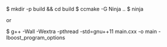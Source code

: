 $ mkdir -p build && cd build
$ ccmake -G Ninja ..
$ ninja

or

$ g++ -Wall -Wextra -pthread -std=gnu++11 main.cxx -o main -lboost_program_options
